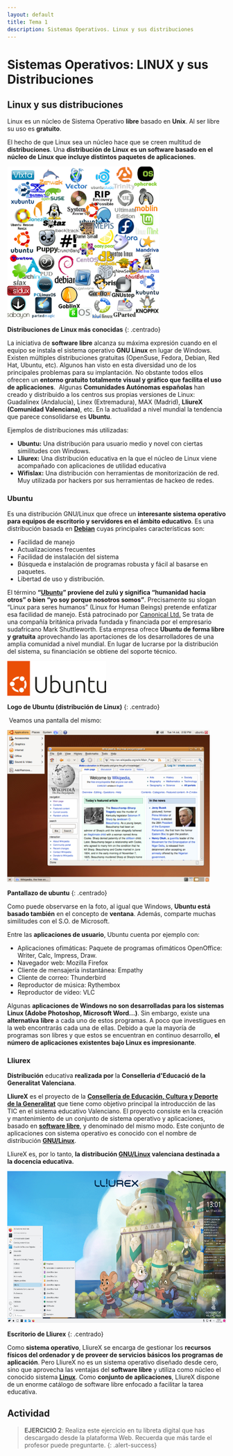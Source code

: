 ```yaml
---
layout: default
title: Tema 1
description: Sistemas Operativos. Linux y sus distribuciones
---
```


# Sistemas Operativos: LINUX y sus Distribuciones

## Linux y sus distribuciones

Linux es un núcleo de Sistema Operativo **libre** basado en **Unix**. Al ser libre su uso es **gratuito**.

El hecho de que Linux sea un núcleo hace que se creen multitud de **distribuciones**. Una **distribución de Linux** **es un software basado en el núcleo de Linux que incluye distintos paquetes de aplicaciones**. 

<img src="./images/Distribuciones_de_linux_mas_conocidas.png" alt="Distribuciones de linux más conocidas" height="350" class="img-centrada"/>

**Distribuciones de Linux más conocidas**
{: .centrado}

La iniciativa de **software libre** alcanza su máxima expresión cuando en el equipo se instala el sistema operativo **GNU Linux** en lugar de Windows. Existen múltiples distribuciones gratuitas (OpenSuse, Fedora, Debian, Red Hat, Ubuntu, etc). Algunos han visto en esta diversidad uno de los principales problemas para su implantación. No obstante todos ellos ofrecen un **entorno gratuito totalmente visual y gráfico que facilita el uso de aplicaciones**.  Algunas **Comunidades Autónomas españolas** han creado y distribuido a los centros sus propias versiones de Linux: Guadalinex (Andalucía), Linex (Extremadura), MAX (Madrid), **LliureX (Comunidad Valenciana)**, etc. En la actualidad a nivel mundial la tendencia que parece consolidarse es **Ubuntu**. 

Ejemplos de distribuciones más utilizadas:

* **Ubuntu:** Una distribución para usuario medio y novel con ciertas similitudes con Windows.
* **Lliurex:** Una distribución educativa en la que el núcleo de Linux viene acompañado con aplicaciones de utilidad educativa
* **Wifislax:** Una distribución con herramientas de monitorización de red. Muy utilizada por hackers por sus herramientas de hackeo de redes.

### Ubuntu

Es una distribución GNU/Linux que ofrece un **interesante sistema operativo para equipos de escritorio y servidores en el ámbito educativo**. Es una distribución basada en **[Debian](http://es.wikipedia.org/wiki/Debian)** cuyas principales características son:

* Facilidad de manejo
* Actualizaciones frecuentes
* Facilidad de instalación del sistema
* Búsqueda e instalación de programas robusta y fácil al basarse en paquetes.
* Libertad de uso y distribución.

El término **“[Ubuntu](http://es.wikipedia.org/wiki/Ubuntu)” proviene del zulú y significa “humanidad hacia otros” o bien “yo soy porque nosotros somos”**. Precisamente su slogan “Linux para seres humanos” (Linux for Human Beings) pretende enfatizar esa facilidad de manejo. Está patrocinado por [Canonical Ltd.](http://www.canonical.com/) Se trata de una compañía británica privada fundada y financiada por el empresario sudafricano Mark Shuttleworth. Esta empresa ofrece **Ubuntu de forma libre y gratuita** aprovechando las aportaciones de los desarrolladores de una amplia comunidad a nivel mundial. En lugar de lucrarse por la distribución del sistema, su financiación se obtiene del soporte técnico.

<img src="./images/Logo_de_ubuntu.png" alt="Logo de Ubuntu" height="80" class="img-centrada"/>


**Logo de Ubuntu (distribución de Linux)**
{: .centrado}

 Veamos una pantalla del mismo:

<img src="./images/Pantallazo_de_Ubuntu.jpg" alt="Logo de Ubuntu" height="350" class="img-centrada"/>

**Pantallazo de ubuntu**
{: .centrado}

Como puede observarse en la foto, al igual que Windows, **Ubuntu está basado también** en el concepto de **ventana**. Además, comparte muchas similitudes con el S.O. de Microsoft.

Entre las **aplicaciones de usuario**, Ubuntu cuenta por ejemplo con:

* Aplicaciones ofimáticas: Paquete de programas ofimáticos OpenOffice: Writer, Calc, Impress, Draw.
* Navegador web: Mozilla Firefox
* Cliente de mensajería instantánea: Empathy
* Cliente de correo: Thunderbird
* Reproductor de música: Rythembox
* Reproductor de vídeo: VLC


Algunas **aplicaciones de Windows no son desarrolladas para los sistemas Linux (Adobe Photoshop, Microsoft Word...)**. Sin embargo, existe una **alternativa** **libre** a cada uno de estos programas. A poco que investigues en la web encontrarás cada una de ellas. Debido a que la mayoría de programas son libres y que estos se encuentran en continuo desarrollo, **el número de aplicaciones existentes bajo Linux es impresionante**.

### Lliurex

**Distribución** educativa **realizada por** la **Conselleria d'Educació de la Generalitat Valenciana**.

**LliureX** es el proyecto de la **[Consellería de Educación, Cultura y Deporte de la Generalitat](http://www.ceice.gva.es/ "Conselleria d'Educació, Investigació, Cultura i Esport de la Generalitat Valenciana")** que tiene como objetivo principal la introducción de las TIC en el sistema educativo Valenciano. El proyecto consiste en la creación y mantenimiento de un conjunto de sistema operativo y aplicaciones, basado en [**software libre**](https://ca.wikipedia.org/wiki/Programari_lliure), y denominado del mismo modo. Este conjunto de aplicaciones con sistema operativo es conocido con el nombre de distribución **[GNU/Linux](https://www.xataka.com/basics/cual-es-la-diferencia-entre-linux-y-gnu-linux)**.


LliureX es, por lo tanto, **la distribución [GNU/Linux](https://www.gnu.org/gnu/gnu-history.md) valenciana destinada a la docencia educativa.**

<img src="./images/Pantallazo_Escritorio_LliureX21.jpg" alt="Logo de Ubuntu" height="350" class="img-centrada"/>

**Escritorio de Lliurex**
{: .centrado}

Como **sistema operativo**, LliureX se encarga de gestionar los **recursos físicos del ordenador y de proveer de servicios básicos los programas de aplicación**. Pero LliureX no es un sistema operativo diseñado desde cero, sino que aprovecha las ventajas del **software libre** y utiliza como núcleo el conocido sistema [**Linux**](https://ca.wikipedia.org/wiki/Linux_(nucli)). Como **conjunto de aplicaciones**, LliureX dispone de un enorme catálogo de software libre enfocado a facilitar la tarea educativa.

## Actividad

> **EJERCICIO 2**: Realiza este ejercicio en tu libreta digital que has descargado desde la plataforma Web. Recuerda que más tarde el profesor puede preguntarte.
{: .alert-success}